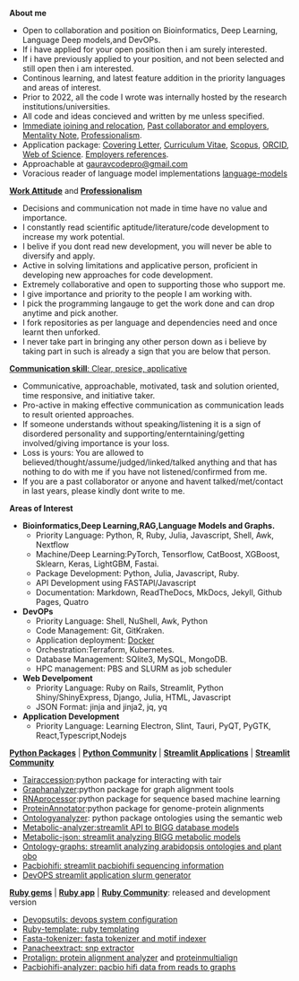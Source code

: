  
**About me** 
- Open to collaboration and position on Bioinformatics, Deep Learning, Language Deep models,and DevOPs.
- If i have applied for your open position then i am surely interested.
- If i have previously applied to your position, and not been selected and still open then i am interested.
- Continous learning, and latest feature addition in the priority languages and areas of interest.
- Prior to 2022, all the code I wrote was internally hosted by the research institutions/universities.
- All code and ideas concieved and written by me unless specified.
- [Immediate joining and relocation](https://github.com/gauravcodepro/gauravcodepro/blob/main/work.md), [Past collaborator and employers](https://github.com/gauravcodepro/gauravcodepro/blob/main/approach.md), [Mentality Note](https://github.com/gauravcodepro/gauravcodepro/blob/main/mentality.md), [Professionalism](https://github.com/gauravcodepro/gauravcodepro/blob/main/personality.md).
- Application package: [Covering Letter](https://github.com/gauravcodepro/gauravcodepro/blob/main/covering_letter.pdf), [Curriculum Vitae](https://github.com/gauravcodepro/gauravcodepro/blob/main/Curriculum_Vitae_Gaurav_Sablok_2024_7_10.pdf), [Scopus](https://www.scopus.com/authid/detail.uri?authorId=36633064300), [ORCID](https://orcid.org/0000-0002-4157-9405), [Web of Science](https://www.webofscience.com/wos/author/record/C-5940-2014). [Employers references](https://github.com/gauravcodepro/gauravcodepro/blob/main/references.pdf).
- Approachable at [gauravcodepro@gmail.com](mailto:gauravcodepro@gmail.com)
- Voracious reader of language model implementations [language-models](https://paperswithcode.com/)

[**Work Attitude**](https://github.com/gauravcodepro/gauravcodepro/blob/main/mentality.md) and [**Professionalism**](https://github.com/gauravcodepro/gauravcodepro/blob/main/personality.md) 
- Decisions and communication not made in time have no value and importance.
- I constantly read scientific aptitude/literature/code development to increase my work potential.
- I belive if you dont read new development, you will never be able to diversify and apply.
- Active in solving limitations and applicative person, proficient in developing new approaches for code development.
- Extremely collaborative and open to supporting those who support me.
- I give importance and priority to the people I am working with.
- I pick the programming langauge to get the work done and can drop anytime and pick another.
- I fork repositories as per language and dependencies need and once learnt then unforked.
- I never take part in bringing any other person down as i believe by taking part in such is already a sign that you are below that person. 

[**Communication skill**: Clear, presice, applicative](https://github.com/gauravcodepro/gauravcodepro/blob/main/approach.md)
-  Communicative, approachable, motivated, task and solution oriented, time responsive, and initiative taker.
-  Pro-active in making effective communication as communication leads to result oriented approaches.
- If someone understands without speaking/listening it is a sign of disordered personality and supporting/enterntaining/getting involved/giving importance is your loss.
- Loss is yours: You are allowed to believed/thought/assume/judged/linked/talked anything and that has nothing to do with me if you have not listened/confirmed from me. 
- If you are a past collaborator or anyone and havent talked/met/contact in last years, please kindly dont write to me.


**Areas of Interest**
- **Bioinformatics,Deep Learning,RAG,Language Models and Graphs.**
  - Priority Language: Python, R, Ruby, Julia, Javascript, Shell, Awk, Nextflow
  - Machine/Deep Learning:PyTorch, Tensorflow, CatBoost, XGBoost, Sklearn, Keras, LightGBM, Fastai.
  - Package Development: Python, Julia, Javascript, Ruby.
  - API Development using FASTAPI/Javascript
  - Documentation: Markdown, ReadTheDocs, MkDocs, Jekyll, Github Pages, Quatro
- **DevOPs**
  - Priority Language: Shell, NuShell, Awk, Python
  - Code Management: Git, GitKraken.
  - Application deployment: [Docker](https://hub.docker.com/u/gauravcodepro)
  - Orchestration:Terraform, Kubernetes.
  - Database Management: SQlite3, MySQL, MongoDB.
  - HPC management: PBS and SLURM as job scheduler
- **Web Develpoment**
  - Priority Language: Ruby on Rails, Streamlit, Python Shiny/ShinyExpress, Django, Julia, HTML, Javascript
  - JSON Format: jinja and jinja2, jq, yq
- **Application Development**
  - Priority Language: Learning Electron, Slint, Tauri, PyQT, PyGTK, React,Typescript,Nodejs
 
[**Python Packages**](https://pypi.org/user/gauravcodepro/) | [**Python Community**](https://www.python.org/community/) | [**Streamlit Applications**](https://streamlit.io/) | [**Streamlit Community**](https://discuss.streamlit.io/)
 - [Tairaccession](https://github.com/gauravcodepro/tairaccession):python package for interacting with tair
 - [Graphanalyzer](https://github.com/gauravcodepro/graphanalyzer):python package for graph alignment tools
 - [RNAprocessor](https://github.com/gauravcodepro/rnaprocessor):python package for sequence based machine learning
 - [ProteinAnnotator](https://github.com/gauravcodepro/protein-annotator):python package for genome-protein alignments
 - [Ontologyanalyzer](https://github.com/gauravcodeproontologyanalyzer): python package ontologies using the semantic web
 - [Metabolic-analyzer:streamlit API to BIGG database models](https://github.com/gauravcodepro/BIGG-metabolic-analyzer-API)
 - [Metabolic-json: streamlit analyzing BIGG metabolic models](https://github.com/gauravcodepro/metabolic-json-modelling)
 - [Ontology-graphs: streamlit analyzing arabidopsis ontologies and plant obo](https://github.com/gauravcodepro/arabidopsis-ontology-graphs)
 - [Pacbiohifi: streamlit pacbiohifi sequencing information](https://github.com/gauravcodepro/pacbiohifi)
 - [DevOPS streamlit application slurm generator](https://github.com/gauravcodepro/universitat-potsdam-devops-application) 

[**Ruby gems**](https://rubygems.org/profiles/gauravcodepro) | [**Ruby app**](https://www.ruby-forum.com/) | [**Ruby Community**](https://www.ruby-forum.com/): released and development version 
 - [Devopsutils: devops system configuration](https://github.com/gauravcodepro/devops-system)
 - [Ruby-template: ruby templating](https://github.com/gauravcodepro/ruby_gem_creator)
 - [Fasta-tokenizer: fasta tokenizer and motif indexer](https://github.com/gauravcodepro/pacbiohifi-motif-scanner)
 - [Panacheextract: snp extractor](https://rubygems.org/gems/panacheextract) 
 - [Protalign: protein alignment analyzer](https://github.com/gauravcodepro/proteinalignment-annotation-gem) and [proteinmultialign](https://github.com/gauravcodepro/protein-multialign-gem) 
 - [Pacbiohifi-analyzer: pacbio hifi data from reads to graphs](https://github.com/gauravcodepro/pacbiohifi-analyzer) 


